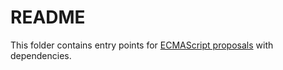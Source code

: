 # README

This folder contains entry points for [ECMAScript proposals](https://github.com/zloirock/core-js/tree/v3#ecmascript-proposals) with dependencies.

